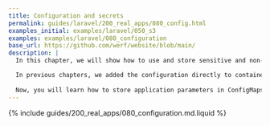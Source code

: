 ```yaml
---
title: Configuration and secrets
permalink: guides/laravel/200_real_apps/080_config.html
examples_initial: examples/laravel/050_s3
examples: examples/laravel/080_configuration
base_url: https://github.com/werf/website/blob/main/
description: |
  In this chapter, we will show how to use and store sensitive and non-sensitive application configurations properly. 

  In previous chapters, we added the configuration directly to containers during the build or used the container's environment variables to pass parameters during the deployment.
  
  Now, you will learn how to store application parameters in ConfigMaps and Secrets for security and flexibility. We will show how you can use Helm chart values and werf secrets and discuss parameterization and configuration reuse approaches. In addition, you will learn how to store sensitive data along with the code in the application's Git repository.
---
```


{% include guides/200_real_apps/080_configuration.md.liquid %}
